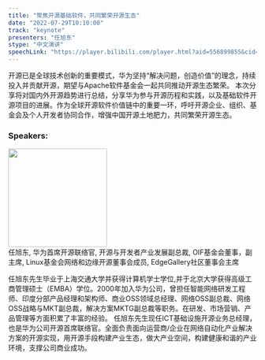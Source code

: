 ```yaml
---
title: "聚焦开源基础软件，共同繁荣开源生态"
date: "2022-07-29T10:10:00" 
track: "keynote"
presenters: "任旭东"
stype: "中文演讲"
speechLink: "https://player.bilibili.com/player.html?aid=556899855&cid=801290747&page=1"
---
```

开源已是全球技术创新的重要模式，华为坚持“解决问题，创造价值”的理念，持续投入并贡献开源，期望与Apache软件基金会一起共同推动开源生态繁荣。 本次分享将对国内外开源趋势进行总结，分享华为参与开源历程和实践，以及基础软件开源项目的进展。作为全球开源软件价值链中的重要一环，呼吁开源企业、组织、基金会及个人开发者协同合作，增强中国开源土地肥力，共同繁荣开源生态。

### Speakers: 
<img src="images/speaker/2022.png" width="200" />
<br>
任旭东,
华为首席开源联络官, 开源与开发者产业发展副总裁, OIF基金会董事，副主席, Linux基金会网络和边缘开源董事会成员, EdgeGallery社区董事会主席
 
任旭东先生毕业于上海交通大学并获得计算机学士学位,并于北京大学获得高级工商管理硕士（EMBA）学位。2000年加入华为公司，曾担任智能网络研发工程师、印度分部产品经理和架构师、商业OSS领域总经理、网络OSS副总裁、网络OSS战略与MKT副总裁，解决方案MKTG副总裁等职务。在研发、市场营销、产品管理等方面积累了丰富的经验。
任旭东先生现任ICT基础设施开源业务总经理，也是华为公司开源首席联络官。全面负责面向运营商/企业在网络自动化产业解决方案的开源实现，用开源手段构建产业生态，做大产业空间，构建健康和谐的产业环境，支撑公司商业成功。

 